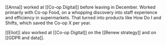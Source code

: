 ---
---

[[Anna]] worked at [[Co-op Digital]] before leaving in December. Worked primarily with Co-op Food, on a whopping discovery into staff experience and efficiency in supermarkets. That turned into products like How Do I and Shifts, which saved the Co-op X per year.

[[Eliot]] also worked at [[Co-op Digital]] on the [[Renew strategy]] and on [[GDPR and data]].
